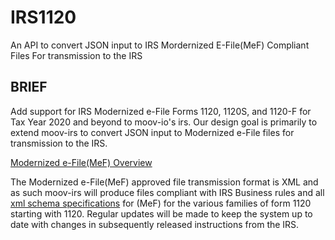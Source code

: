 # IRS1120 

An API to convert JSON input to IRS Mordernized E-File(MeF) Compliant Files For transmission to the IRS

## BRIEF

Add support for IRS Modernized e-File Forms 1120, 1120S, and 1120-F for Tax Year 2020 and beyond to moov-io's irs.
Our design goal is primarily to extend moov-irs to convert JSON input to Modernized e-File files for transmission to the IRS.

[Modernized e-File(MeF) Overview](https://www.irs.gov/e-file-providers/modernized-e-file-overview)

The Modernized e-File(MeF) approved file transmission format is XML and as such moov-irs will produce files compliant with IRS Business rules and all [xml schema specifications](https://www.irs.gov/e-file-providers/tax-year-2020-valid-xml-schemas-and-business-rules-for-form-720-modernized-e-file-mef) for (MeF) for the various families of form 1120 starting with 1120.
Regular updates will be made to keep the system up to date with changes in subsequently released instructions from the IRS.


